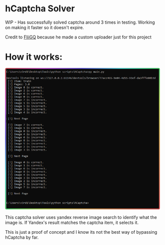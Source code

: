 # hCaptcha Solver
WIP - Has successfully solved captcha around 3 times in testing. Working on making it faster so it doesn't expire.

Credit to <a href="https://github.com/FliiGQ">FliiGQ</a> because he made a custom uploader just for this project

# How it works:

![Screenshot](cmd_6snicOamnT.png)

This captcha solver uses yandex reverse image search to identify what the image is. If Yandex's result matches the captcha item, it selects it.

This is just a proof of concept and I know its not the best way of bypassing hCaptcha by far.
